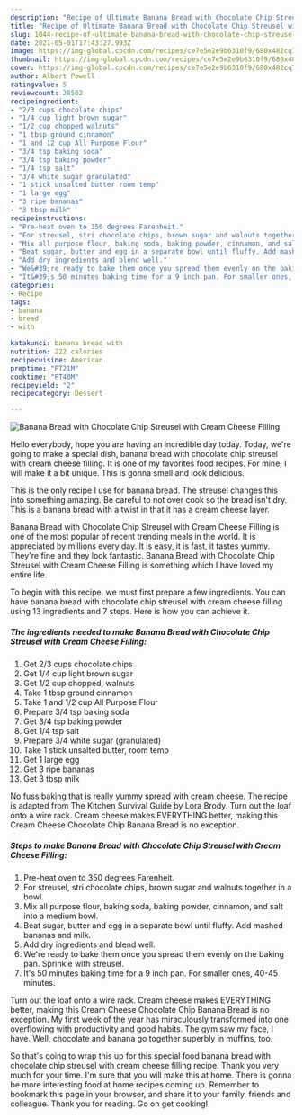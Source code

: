```yaml
---
description: "Recipe of Ultimate Banana Bread with Chocolate Chip Streusel with Cream Cheese Filling"
title: "Recipe of Ultimate Banana Bread with Chocolate Chip Streusel with Cream Cheese Filling"
slug: 1044-recipe-of-ultimate-banana-bread-with-chocolate-chip-streusel-with-cream-cheese-filling
date: 2021-05-01T17:43:27.993Z
image: https://img-global.cpcdn.com/recipes/ce7e5e2e9b6310f9/680x482cq70/banana-bread-with-chocolate-chip-streusel-with-cream-cheese-filling-recipe-main-photo.jpg
thumbnail: https://img-global.cpcdn.com/recipes/ce7e5e2e9b6310f9/680x482cq70/banana-bread-with-chocolate-chip-streusel-with-cream-cheese-filling-recipe-main-photo.jpg
cover: https://img-global.cpcdn.com/recipes/ce7e5e2e9b6310f9/680x482cq70/banana-bread-with-chocolate-chip-streusel-with-cream-cheese-filling-recipe-main-photo.jpg
author: Albert Powell
ratingvalue: 5
reviewcount: 28502
recipeingredient:
- "2/3 cups chocolate chips"
- "1/4 cup light brown sugar"
- "1/2 cup chopped walnuts"
- "1 tbsp ground cinnamon"
- "1 and 12 cup All Purpose Flour"
- "3/4 tsp baking soda"
- "3/4 tsp baking powder"
- "1/4 tsp salt"
- "3/4 white sugar granulated"
- "1 stick unsalted butter room temp"
- "1 large egg"
- "3 ripe bananas"
- "3 tbsp milk"
recipeinstructions:
- "Pre-heat oven to 350 degrees Farenheit."
- "For streusel, stri chocolate chips, brown sugar and walnuts together in a bowl."
- "Mix all purpose flour, baking soda, baking powder, cinnamon, and salt into a medium bowl."
- "Beat sugar, butter and egg in a separate bowl until fluffy. Add mashed bananas and milk."
- "Add dry ingredients and blend well."
- "We&#39;re ready to bake them once you spread them evenly on the baking pan. Sprinkle with streusel."
- "It&#39;s 50 minutes baking time for a 9 inch pan. For smaller ones, 40-45 minutes."
categories:
- Recipe
tags:
- banana
- bread
- with

katakunci: banana bread with 
nutrition: 222 calories
recipecuisine: American
preptime: "PT21M"
cooktime: "PT40M"
recipeyield: "2"
recipecategory: Dessert

---
```



![Banana Bread with Chocolate Chip Streusel with Cream Cheese Filling](https://img-global.cpcdn.com/recipes/ce7e5e2e9b6310f9/680x482cq70/banana-bread-with-chocolate-chip-streusel-with-cream-cheese-filling-recipe-main-photo.jpg)

Hello everybody, hope you are having an incredible day today. Today, we're going to make a special dish, banana bread with chocolate chip streusel with cream cheese filling. It is one of my favorites food recipes. For mine, I will make it a bit unique. This is gonna smell and look delicious.

This is the only recipe I use for banana bread. The streusel changes this into something amazing. Be careful to not over cook so the bread isn&#39;t dry. This is a banana bread with a twist in that it has a cream cheese layer.

Banana Bread with Chocolate Chip Streusel with Cream Cheese Filling is one of the most popular of recent trending meals in the world. It is appreciated by millions every day. It is easy, it is fast, it tastes yummy. They're fine and they look fantastic. Banana Bread with Chocolate Chip Streusel with Cream Cheese Filling is something which I have loved my entire life.


To begin with this recipe, we must first prepare a few ingredients. You can have banana bread with chocolate chip streusel with cream cheese filling using 13 ingredients and 7 steps. Here is how you can achieve it.

<!--inarticleads1-->

##### The ingredients needed to make Banana Bread with Chocolate Chip Streusel with Cream Cheese Filling:

1. Get 2/3 cups chocolate chips
1. Get 1/4 cup light brown sugar
1. Get 1/2 cup chopped, walnuts
1. Take 1 tbsp ground cinnamon
1. Take 1 and 1/2 cup All Purpose Flour
1. Prepare 3/4 tsp baking soda
1. Get 3/4 tsp baking powder
1. Get 1/4 tsp salt
1. Prepare 3/4 white sugar (granulated)
1. Take 1 stick unsalted butter, room temp
1. Get 1 large egg
1. Get 3 ripe bananas
1. Get 3 tbsp milk


No fuss baking that is really yummy spread with cream cheese. The recipe is adapted from The Kitchen Survival Guide by Lora Brody. Turn out the loaf onto a wire rack. Cream cheese makes EVERYTHING better, making this Cream Cheese Chocolate Chip Banana Bread is no exception. 

<!--inarticleads2-->

##### Steps to make Banana Bread with Chocolate Chip Streusel with Cream Cheese Filling:

1. Pre-heat oven to 350 degrees Farenheit.
1. For streusel, stri chocolate chips, brown sugar and walnuts together in a bowl.
1. Mix all purpose flour, baking soda, baking powder, cinnamon, and salt into a medium bowl.
1. Beat sugar, butter and egg in a separate bowl until fluffy. Add mashed bananas and milk.
1. Add dry ingredients and blend well.
1. We&#39;re ready to bake them once you spread them evenly on the baking pan. Sprinkle with streusel.
1. It&#39;s 50 minutes baking time for a 9 inch pan. For smaller ones, 40-45 minutes.


Turn out the loaf onto a wire rack. Cream cheese makes EVERYTHING better, making this Cream Cheese Chocolate Chip Banana Bread is no exception. My first week of the year has miraculously transformed into one overflowing with productivity and good habits. The gym saw my face, I have. Well, chocolate and banana go together superbly in muffins, too. 

So that's going to wrap this up for this special food banana bread with chocolate chip streusel with cream cheese filling recipe. Thank you very much for your time. I'm sure that you will make this at home. There is gonna be more interesting food at home recipes coming up. Remember to bookmark this page in your browser, and share it to your family, friends and colleague. Thank you for reading. Go on get cooking!
